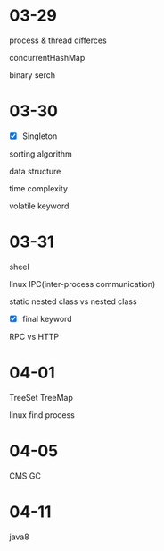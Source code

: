 # 03-29

process & thread differces

concurrentHashMap

binary serch 

# 03-30

- [x] Singleton


sorting algorithm

data structure

time complexity

volatile keyword

# 03-31

sheel

linux IPC(inter-process communication)

static nested class vs nested class

- [x] final keyword


RPC vs HTTP

# 04-01

TreeSet TreeMap

linux find process

# 04-05

CMS GC

# 04-11

java8